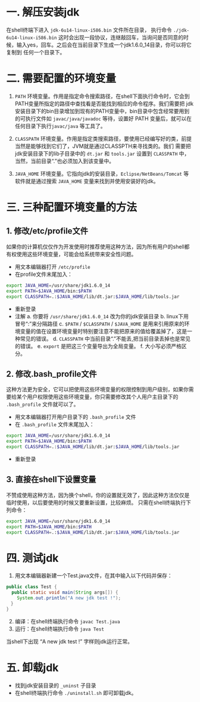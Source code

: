 # 一. 解压安装jdk
在shell终端下进入 `jdk-6u14-linux-i586.bin` 文件所在目录，
执行命令 `./jdk-6u14-linux-i586.bin` 这时会出现一段协议，连继敲回车，当询问是否同意的时候，输入yes，回车。之后会在当前目录下生成一个jdk1.6.0_14目录，你可以将它复制到 任何一个目录下。

# 二. 需要配置的环境变量
1. `PATH` 环境变量。作用是指定命令搜索路径，在shell下面执行命令时，它会到PATH变量所指定的路径中查找看是否能找到相应的命令程序。我们需要把 jdk安装目录下的bin目录增加到现有的PATH变量中，bin目录中包含经常要用到的可执行文件如 `javac/java/javadoc` 等待，设置好 PATH 变量后，就可以在任何目录下执行`javac/java` 等工具了。

2. `CLASSPATH` 环境变量。作用是指定类搜索路径，要使用已经编写好的类，前提当然是能够找到它们了，JVM就是通过CLASSPTH来寻找类的。我们 需要把jdk安装目录下的lib子目录中的 `dt.jar` 和 `tools.jar` 设置到 `CLASSPATH` 中，当然，当前目录“.”也必须加入到该变量中。

3. `JAVA_HOME` 环境变量。它指向jdk的安装目录，`Eclipse/NetBeans/Tomcat` 等软件就是通过搜索 `JAVA_HOME` 变量来找到并使用安装好的jdk。

# 三. 三种配置环境变量的方法

## 1. 修改/etc/profile文件

如果你的计算机仅仅作为开发使用时推荐使用这种方法，因为所有用户的shell都有权使用这些环境变量，可能会给系统带来安全性问题。
- 用文本编辑器打开 `/etc/profile`
- 在profile文件末尾加入：
``` sh
export JAVA_HOME=/usr/share/jdk1.6.0_14
export PATH=$JAVA_HOME/bin:$PATH
export CLASSPATH=.:$JAVA_HOME/lib/dt.jar:$JAVA_HOME/lib/tools.jar 
```

- 重新登录
- 注解
a. 你要将 `/usr/share/jdk1.6.0_14` 改为你的jdk安装目录
b. linux下用冒号“:”来分隔路径
c. `$PATH` / `$CLASSPATH` / `$JAVA_HOME` 是用来引用原来的环境变量的值在设置环境变量时特别要注意不能把原来的值给覆盖掉了，这是一种常见的错误。
d. `CLASSPATH` 中当前目录“.”不能丢,把当前目录丢掉也是常见的错误。
e. `export` 是把这三个变量导出为全局变量。
f. 大小写必须严格区分。

## 2. 修改.bash_profile文件

这种方法更为安全，它可以把使用这些环境变量的权限控制到用户级别，如果你需要给某个用户权限使用这些环境变量，你只需要修改其个人用户主目录下的
`.bash_profile` 文件就可以了。
- 用文本编辑器打开用户目录下的 `.bash_profile` 文件
- 在 `.bash_profile` 文件末尾加入：

``` sh
export JAVA_HOME=/usr/share/jdk1.6.0_14
export PATH=$JAVA_HOME/bin:$PATH
export CLASSPATH=.:$JAVA_HOME/lib/dt.jar:$JAVA_HOME/lib/tools.jar
```

- 重新登录

## 3. 直接在shell下设置变量
不赞成使用这种方法，因为换个shell，你的设置就无效了，因此这种方法仅仅是临时使用，以后要使用的时候又要重新设置，比较麻烦。
只需在shell终端执行下列命令：

``` sh
export JAVA_HOME=/usr/share/jdk1.6.0_14
export PATH=$JAVA_HOME/bin:$PATH
export CLASSPATH=.:$JAVA_HOME/lib/dt.jar:$JAVA_HOME/lib/tools.jar
```

# 四. 测试jdk
1. 用文本编辑器新建一个Test.java文件，在其中输入以下代码并保存：
``` java
public class Test {
  public static void main(String args[]) {
    System.out.println("A new jdk test !");
　}
}
```
2. 编译：在shell终端执行命令 `javac Test.java`
3. 运行：在shell终端执行命令 `java Test`

当shell下出现 “A new jdk test !” 字样则jdk运行正常。 

# 五. 卸载jdk 
- 找到jdk安装目录的 `_uninst` 子目录 
- 在shell终端执行命令 `./uninstall.sh` 即可卸载jdk。
